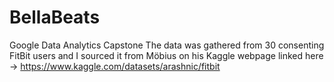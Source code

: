# BellaBeats
Google Data Analytics Capstone
The data was gathered from 30 consenting FitBit users and I sourced it from Möbius on his Kaggle webpage linked here ->
https://www.kaggle.com/datasets/arashnic/fitbit
